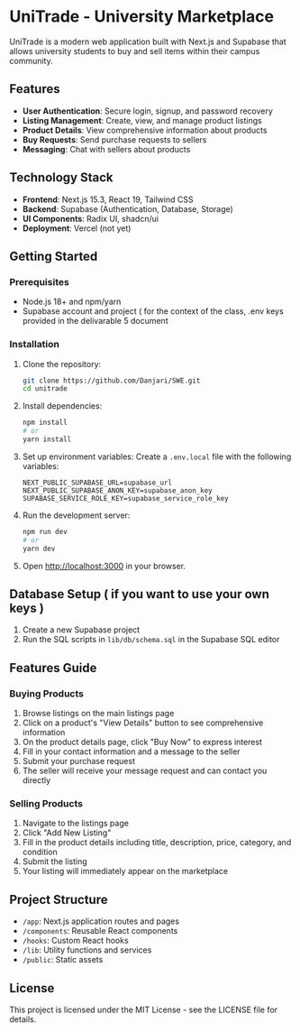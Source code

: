# UniTrade - University Marketplace

UniTrade is a modern web application built with Next.js and Supabase that allows university students to buy and sell items within their campus community.

## Features

- **User Authentication**: Secure login, signup, and password recovery
- **Listing Management**: Create, view, and manage product listings
- **Product Details**: View comprehensive information about products
- **Buy Requests**: Send purchase requests to sellers
- **Messaging**: Chat with sellers about products 

## Technology Stack

- **Frontend**: Next.js 15.3, React 19, Tailwind CSS
- **Backend**: Supabase (Authentication, Database, Storage)
- **UI Components**: Radix UI, shadcn/ui
- **Deployment**: Vercel (not yet) 

## Getting Started

### Prerequisites

- Node.js 18+ and npm/yarn
- Supabase account and project ( for the context of the class, .env keys provided in the delivarable 5 document

### Installation

1. Clone the repository:
   ```bash
   git clone https://github.com/Danjari/SWE.git
   cd unitrade
   ```

2. Install dependencies:
   ```bash
   npm install
   # or
   yarn install
   ```

3. Set up environment variables:
   Create a `.env.local` file with the following variables:
   ```
   NEXT_PUBLIC_SUPABASE_URL=supabase_url
   NEXT_PUBLIC_SUPABASE_ANON_KEY=supabase_anon_key
   SUPABASE_SERVICE_ROLE_KEY=supabase_service_role_key
   ```

4. Run the development server:
   ```bash
   npm run dev
   # or
   yarn dev
   ```

5. Open [http://localhost:3000](http://localhost:3000) in your browser.

## Database Setup ( if you want to use your own keys )

1. Create a new Supabase project
2. Run the SQL scripts in `lib/db/schema.sql` in the Supabase SQL editor

## Features Guide

### Buying Products

1. Browse listings on the main listings page
2. Click on a product's "View Details" button to see comprehensive information
3. On the product details page, click "Buy Now" to express interest
4. Fill in your contact information and a message to the seller
5. Submit your purchase request
6. The seller will receive your  message request and can contact you directly

### Selling Products

1. Navigate to the listings page
2. Click "Add New Listing"
3. Fill in the product details including title, description, price, category, and condition
4. Submit the listing
5. Your listing will immediately appear on the marketplace

## Project Structure

- `/app`: Next.js application routes and pages
- `/components`: Reusable React components
- `/hooks`: Custom React hooks
- `/lib`: Utility functions and services
- `/public`: Static assets


## License

This project is licensed under the MIT License - see the LICENSE file for details.


